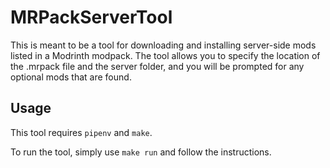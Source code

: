 # MRPackServerTool

This is meant to be a tool for downloading and installing server-side mods listed in a Modrinth modpack. The tool allows you to specify the location of the .mrpack file and the server folder, and you will be prompted for any optional mods that are found.

## Usage

This tool requires `pipenv` and `make`.

To run the tool, simply use `make run` and follow the instructions.
